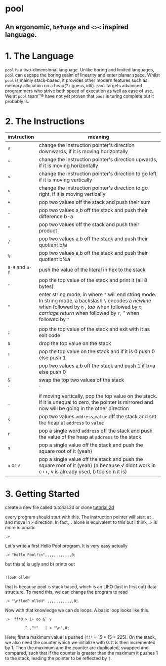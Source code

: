 pool
=================
An ergonomic, `befunge` and `<><` inspired language.
-----------------

# 1. The Language
`pool` is a two-dimensional language. Unlike boring and limited languages, `pool` can escape the boring realm of linearity and enter planar space. Whilst `pool` is mainly stack-based, it provides other modern features such as memory allocation on a heap(? i guess, idk).
`pool` targets advanced programmers who strive both speed of execution as well as ease of use.
We at `pool` team:tm:® have not yet proven that `pool` is turing complete but it probably is.

 
# 2. The Instructions
| instruction     | meaning                                                                                                                                                                                                                       |
| --------------- | ----------------------------------------------------------------------------------------------------------------------------------------------------------------------------------------------------------------------------- |
| `v`             | change the instruction pointer's direction downwards, if it is moving horizontally                                                                                                                                            |
| `^`             | change the instruction pointer's direction upwards, if it is moving horizontally                                                                                                                                              |
| `<`             | change the instruction pointer's direction to go left, if it is moving vertically                                                                                                                                             |
| `>`             | change the instruction pointer's direction to go right, if it is moving vertically                                                                                                                                            |
| `+`             | pop two values off the stack and push their sum                                                                                                                                                                               |
| `-`             | pop two values a,b off the stack and push their difference b-a                                                                                                                                                                |
| `*`             | pop two values off the stack and push their product                                                                                                                                                                           |
| `/`             | pop two values a,b off the stack and push their quotient b/a                                                                                                                                                                  |
| `%`             | pop two values a,b off the stack and push their quotient b%a                                                                                                                                                                  |
| `0-9` and `a-f` | push the value of the literal in hex to the stack                                                                                                                                                                             |
| `,`             | pop the top value of the stack and print it (all 8 bytes)                                                                                                                                                                     |
| `"`             | enter string mode, in where `"` will end string mode. In string mode, a backslash `\` encodes a *newline* when followed by `n` , *tab* when followed by `t`, *carriage return* when followed by `r`, *"* when followed by `"` |
|                 |
| `;`             | pop the top value of the stack and exit with it as exit code                                                                                                                                                                  |
| `$`             | drop the top value on the stack                                                                                                                                                                                               |
| `!`             | pop the top value on the stack and if it is 0 push 0 else push 1                                                                                                                                                              |
| \`       | pop two values a,b off the stack and push 1 if b>a else push 0 |
| `&`             | swap the top two values of the stack                                                                                                                                                                                          |
| `|`             | if moving horizontally, pop the top value on the stack. If it is unequal to zero, the pointer is mirrored and now will be going in the other direction                                                                        |
| `_`             | if moving vertically, pop the top value on the stack. If it is unequal to zero, the pointer is mirrored and now will be going in the other direction                                                                          |
| `s`             | pop two values `address`,`value` off the stack and set the heap at `address` to `value`                                                                                                                                       |
| `r`             | pop a single word `address` off the stack and push the value of the heap at `address` to the stack                                                                                                                            |
| `n`             | pop a single value off the stack and push the square root of it (yeah)                                                                                                                                                        |
| `n` or `√`      | pop a single value off the stack and push the square root of it (yeah) (n because √ didnt work in c++, v is already used, b too so n it is)                                                                                   |





# 3. Getting Started
create a new file called tutorial.2d or clone [tutorial.2d](https://github.com/HiddyTiddy/pool-lang/blob/main/programs/tutorial.2d)

every program should start with this. The instruction pointer will start at `.` and move in `>` direction. In fact, `.` alone is equivalent to this but I think `.>` is more idiomatic
```pool
.> 
```

Let's write a first Hello Pool program. It is very easy actually
```pool
.> "Hello Pool!\n",,,,,,,,,,,,0;
```
but this a) is ugly and b) prints out 
```

!looP olleH
```
that is because pool is stack based, which is an LIFO (last in first out) data structure. To mend this, we can change the program to read 
```pool
.> "\n!looP olleH" ,,,,,,,,,,,,0;
```

Now with that knowledge we can do loops. A basic loop looks like this.
```pool
.>  ff*0 > 1+ oo &` v

         ^ ,"!"   | < "\n",0;
```
Here, first a maximum value is pushed (`ff*` = 15 * 15 = 225). On the stack, we also need the counter which we initialize with 0. It is then incremented by 1. Then the maximum and the counter are duplicated, swapped and compared, such that if the counter is greater than the maximum it pushes 1 to the stack, leading the pointer to be reflected by `|`.